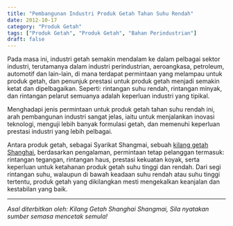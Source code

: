 ```yaml
---
title: "Pembangunan Industri Produk Getah Tahan Suhu Rendah"
date: 2012-10-17
category: "Produk Getah"
tags: ["Produk Getah", "Produk Getah", "Bahan Perindustrian"]
draft: false
---
```


Pada masa ini, industri getah semakin mendalam ke dalam pelbagai sektor industri, terutamanya dalam industri perindustrian, aeroangkasa, petroleum, automotif dan lain-lain, di mana terdapat permintaan yang melampau untuk produk getah, dan penunjuk prestasi untuk produk getah menjadi semakin ketat dan dipelbagaikan. Seperti: rintangan suhu rendah, rintangan minyak, dan rintangan pelarut semuanya adalah keperluan industri yang tipikal.

Menghadapi jenis permintaan untuk produk getah tahan suhu rendah ini, arah pembangunan industri sangat jelas, iaitu untuk menjalankan inovasi teknologi, menguji lebih banyak formulasi getah, dan memenuhi keperluan prestasi industri yang lebih pelbagai.

Antara produk getah, sebagai Syarikat Shangmai, sebuah [kilang getah Shanghai](http://www.smpolymer.com/), berdasarkan pengalaman, permintaan tetap pelanggan termasuk: rintangan tegangan, rintangan haus, prestasi kekuatan koyak, serta keperluan untuk ketahanan produk getah suhu tinggi dan rendah. Dari segi rintangan suhu, walaupun di bawah keadaan suhu rendah atau suhu tinggi tertentu, produk getah yang dikilangkan mesti mengekalkan keanjalan dan kestabilan yang baik.

---

*Asal diterbitkan oleh: Kilang Getah Shanghai Shangmai, Sila nyatakan sumber semasa mencetak semula!*
